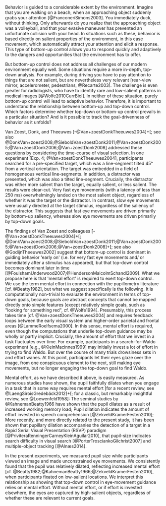 Behavior is guided to a considerable extent by the environment. Imagine that you are walking on a beach, when an approaching object suddenly grabs your attention [@FranconeriSimons2003]. You immediately duck, without thinking. Only afterwards do you realize that the approaching object was a volleyball, and that your evasive maneuver has prevented an unfortunate collision with your head. In situations such as these, behavior is based directly on salient properties of the environment, in this case movement, which automatically attract your attention and elicit a response. This type of bottom-up control allows you to respond quickly and adaptively to the dangers and opportunities that the environment has to offer.

But bottom-up control does not address all challenges of our modern environment equally well. Some situations require a more in-depth, top-down analysis. For example, during driving you have to pay attention to things that are not salient, but are nevertheless very relevant [rear-view mirror, accelerometer, pedestrians, @Recarte2003]. The challenge is even greater for radiologists, who have to identify rare and low-salient patterns in medical images [@Wolfe2010CurrBiol]. In neither of these situation, purely bottom-up control will lead to adaptive behavior. Therefore, it is important to understand the relationship between bottom-up and top-down control. Which factors determine whether top-down or bottom-up control prevails in a particular situation? And is it possible to track the goal-drivenness of behavior as it unfolds?

Van Zoest, Donk, and Theeuwes [-@Van+zoestDonkTheeuwes2004]+[; see also @DonkVan+zoest2008;@SieboldVan+zoestDonk2011;@Van+zoestDonk2005;@Van+zoestDonk2006;@Van+zoestDonk2008] addressed these questions by considering the time-course of visual selection. In one experiment [Exp. 4; @Van+zoestDonkTheeuwes2004], participants searched for a pre-specified target, which was a line-segment tilted 45° from a vertical orientation. The target was embedded in a field of homogeneous vertical line-segments. In addition, a distractor was presented, which was also a tilted line-segment. Crucially, the distractor was either more salient than the target, equally salient, or less salient. The results were clear-cut. Very fast eye movements (with a latency of less than 250 ms) overwhelmingly landed on the most salient object, regardless of whether it was the target or the distractor. In contrast, slow eye movements were usually directed at the target stimulus, regardless of the saliency of the distractor. This suggests that fast eye movements are driven primarily by bottom-up saliency, whereas slow eye movements are driven primarily by top-down goals.

The findings of Van Zoest and colleagues [-@Van+zoestDonkTheeuwes2004]+[; @DonkVan+zoest2008;@SieboldVan+zoestDonk2011;@Van+zoestDonk2005;@Van+zoestDonk2006;@Van+zoestDonk2008]+[; see also @GodijnTheeuwes2002] suggest that bottom-up control is dominant in guiding behavior 'early on' (i.e. for very fast eye movements and/ or immediately after a stimulus has appeared), but that top-down control becomes dominant later in time [@FoulshamUnderwood2007;@HendersonMalcolmSchandl2009]. What we propose here is that 'mental effort' is required to exert top-down control. We use the term mental effort in connection with the pupillometry literature [cf. @Beatty1982], but what we suggest specifically is the following. It is computationally non-trivial to evaluate the environment in terms of top-down goals, because goals are abstract concepts that cannot be mapped directly onto simple features [except relatively simple goals, such as "looking for something red", cf. @Wolfe1994]. Presumably, this process takes time [cf. @Van+zoestDonkTheeuwes2004] and requires feedback loops between the early visual system and higher-order parietal and frontal areas [@LammeRoelfsema2000]. In this sense, mental effort is required, even though the computations that underlie top-down guidance may be wholly or partly implicit. Crucially, the amount of effort that we invest in a task fluctuates over time. For example, participants in a search-for-Waldo experiment [e.g., @KleinMacinnes1999] may initially invest a lot of effort in trying to find Waldo. But over the course of many trials drowsiness sets in and effort wanes. At this point, participants let their eyes glaze over the image, from one conspicuous element to the next, still making eye movements, but no longer engaging the top-down goal to find Waldo. 

Mental effort, as we have described it above, is easily measured. As numerous studies have shown, the pupil faithfully dilates when you engage in a task that in some way requires mental effort [for a recent review, see @LaengSiroisGredebäck2012]+[; for a classic, but remarkably insightful review, see @Loewenfeld1958]: The seminal studies by @KahnemanBeatty1966 have shown that the pupil dilates as a result of increased working memory load; Pupil dilation indicates the amount of effort invested in speech comprehension [@ZekveldKramerFesten2010]; More recently, and more directly related to the present study, it has been shown that pupillary dilation accompanies the detection of a target in a Rapid Serial Visual Presentation (RSVP) paradigm [@PriviteraRenningerCarneyKleinAguilar2010], that pupil-size indicates search difficulty in visual search [@PorterTrosciankoGilchrist2007] and multiple-object tracking [@Alnæs2014].

In the present experiments, we measured pupil size while participants viewed an image and made unconstrained eye movements. We consistently found that the pupil was relatively dilated, reflecting increased mental effort [cf. @Beatty1982;@KahnemanBeatty1966;@ZekveldKramerFesten2010], when participants fixated on low-salient locations. We interpret this relationship as showing that top-down control in eye-movement guidance relies on mental effort. Without mental effort, or if effort is invested elsewhere, the eyes are captured by high-salient objects, regardless of whether these are relevant to current goals.
